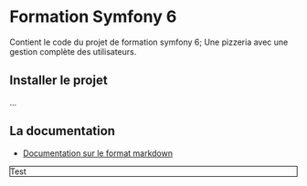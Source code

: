# Formation Symfony 6

Contient le code du projet de formation symfony 6; Une pizzeria
avec une gestion complète des utilisateurs.

## Installer le projet

...

## La documentation

- [Documentation sur le format markdown](./doc/tuto_markdown.md)

<style>
  .mon-cadre {
    border: 1px solid black;
  }
</style>

<p class="mon-cadre">
Test
</p>
